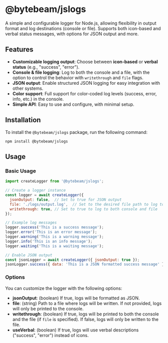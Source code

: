 # @bytebeam/jslogs

A simple and configurable logger for Node.js, allowing flexibility in output format and log destinations (console or file). Supports both icon-based and verbal status messages, with options for JSON output and more.

## Features

- **Customizable logging output**: Choose between **icon-based** or **verbal status** (e.g., "success", "error").
- **Console & file logging**: Log to both the console and a file, with the option to control the behavior with `writethrough` and `file` flags.
- **JSON output**: Enable structured JSON logging for easy integration with other systems.
- **Color support**: Full support for color-coded log levels (success, error, info, etc.) in the console.
- **Simple API**: Easy to use and configure, with minimal setup.

## Installation

To install the `@bytebeam/jslogs` package, run the following command:

```
npm install @bytebeam/jslogs
```

## Usage

### Basic Usage

```javascript
import createLogger from '@bytebeam/jslogs';

// Create a logger instance
const logger = await createLogger({
  jsonOutput: false,  // Set to true for JSON output
  file: './logs/output.log',  // Set to the desired file path to log to a file
  writethrough: true, // Set to true to log to both console and file
});

// Example log messages
logger.success('This is a success message');
logger.error('This is an error message');
logger.warning('This is a warning message');
logger.info('This is an info message');
logger.waiting('This is a waiting message');

// Enable JSON output
const jsonLogger = await createLogger({ jsonOutput: true });
jsonLogger.success({ data: 'This is a JSON formatted success message' });
```

### Options

You can customize the logger with the following options:

- **jsonOutput**: (boolean) If true, logs will be formatted as JSON.
- **file**: (string) Path to a file where logs will be written. If not provided, logs will only be printed to the console.
- **writethrough**: (boolean) If true, logs will be printed to both the console and the file (if `file` is specified). If false, logs will only be written to the file.
- **useVerbal**: (boolean) If true, logs will use verbal descriptions ("success", "error") instead of icons.
